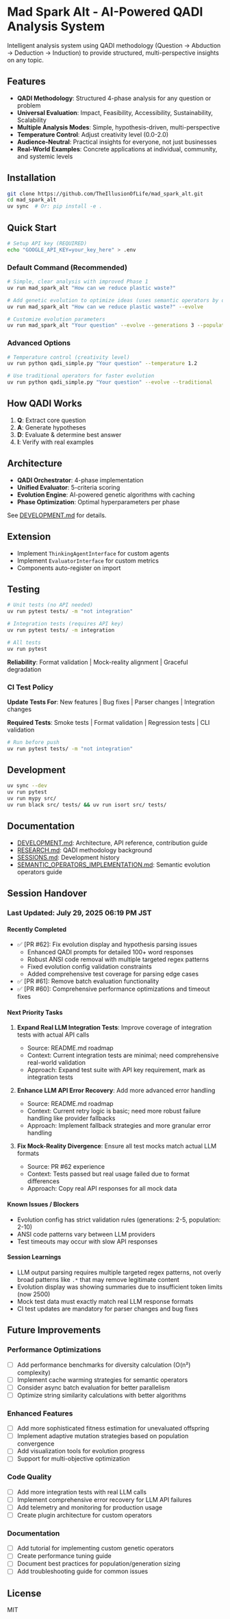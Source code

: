 # Mad Spark Alt - AI-Powered QADI Analysis System

Intelligent analysis system using QADI methodology (Question → Abduction → Deduction → Induction) to provide structured, multi-perspective insights on any topic.

## Features

- **QADI Methodology**: Structured 4-phase analysis for any question or problem
- **Universal Evaluation**: Impact, Feasibility, Accessibility, Sustainability, Scalability
- **Multiple Analysis Modes**: Simple, hypothesis-driven, multi-perspective
- **Temperature Control**: Adjust creativity level (0.0-2.0)
- **Audience-Neutral**: Practical insights for everyone, not just businesses
- **Real-World Examples**: Concrete applications at individual, community, and systemic levels

## Installation

```bash
git clone https://github.com/TheIllusionOfLife/mad_spark_alt.git
cd mad_spark_alt
uv sync  # Or: pip install -e .
```

## Quick Start

```bash
# Setup API key (REQUIRED)
echo "GOOGLE_API_KEY=your_key_here" > .env
```

### Default Command (Recommended)

```bash
# Simple, clear analysis with improved Phase 1
uv run mad_spark_alt "How can we reduce plastic waste?"

# Add genetic evolution to optimize ideas (uses semantic operators by default)
uv run mad_spark_alt "How can we reduce plastic waste?" --evolve

# Customize evolution parameters
uv run mad_spark_alt "Your question" --evolve --generations 3 --population 3
```

### Advanced Options

```bash
# Temperature control (creativity level)
uv run python qadi_simple.py "Your question" --temperature 1.2

# Use traditional operators for faster evolution
uv run python qadi_simple.py "Your question" --evolve --traditional
```

## How QADI Works

1. **Q**: Extract core question
2. **A**: Generate hypotheses
3. **D**: Evaluate & determine best answer
4. **I**: Verify with real examples

## Architecture

- **QADI Orchestrator**: 4-phase implementation
- **Unified Evaluator**: 5-criteria scoring
- **Evolution Engine**: AI-powered genetic algorithms with caching
- **Phase Optimization**: Optimal hyperparameters per phase

See [DEVELOPMENT.md](DEVELOPMENT.md) for details.

## Extension

- Implement `ThinkingAgentInterface` for custom agents
- Implement `EvaluatorInterface` for custom metrics
- Components auto-register on import

## Testing

```bash
# Unit tests (no API needed)
uv run pytest tests/ -m "not integration"

# Integration tests (requires API key)
uv run pytest tests/ -m integration

# All tests
uv run pytest
```

**Reliability**: Format validation | Mock-reality alignment | Graceful degradation

### CI Test Policy

**Update Tests For**: New features | Bug fixes | Parser changes | Integration changes

**Required Tests**: Smoke tests | Format validation | Regression tests | CLI validation

```bash
# Run before push
uv run pytest tests/ -m "not integration"
```

## Development

```bash
uv sync --dev
uv run pytest
uv run mypy src/
uv run black src/ tests/ && uv run isort src/ tests/
```


## Documentation

- [DEVELOPMENT.md](DEVELOPMENT.md): Architecture, API reference, contribution guide
- [RESEARCH.md](RESEARCH.md): QADI methodology background
- [SESSIONS.md](SESSIONS.md): Development history
- [SEMANTIC_OPERATORS_IMPLEMENTATION.md](SEMANTIC_OPERATORS_IMPLEMENTATION.md): Semantic evolution operators guide

## Session Handover

### Last Updated: July 29, 2025 06:19 PM JST

#### Recently Completed
- ✅ [PR #62]: Fix evolution display and hypothesis parsing issues
  - Enhanced QADI prompts for detailed 100+ word responses
  - Robust ANSI code removal with multiple targeted regex patterns
  - Fixed evolution config validation constraints
  - Added comprehensive test coverage for parsing edge cases
- ✅ [PR #61]: Remove batch evaluation functionality
- ✅ [PR #60]: Comprehensive performance optimizations and timeout fixes

#### Next Priority Tasks
1. **Expand Real LLM Integration Tests**: Improve coverage of integration tests with actual API calls
   - Source: README.md roadmap
   - Context: Current integration tests are minimal; need comprehensive real-world validation
   - Approach: Expand test suite with API key requirement, mark as integration tests
   
2. **Enhance LLM API Error Recovery**: Add more advanced error handling
   - Source: README.md roadmap
   - Context: Current retry logic is basic; need more robust failure handling like provider fallbacks
   - Approach: Implement fallback strategies and more granular error handling

3. **Fix Mock-Reality Divergence**: Ensure all test mocks match actual LLM formats
   - Source: PR #62 experience
   - Context: Tests passed but real usage failed due to format differences
   - Approach: Copy real API responses for all mock data

#### Known Issues / Blockers
- Evolution config has strict validation rules (generations: 2-5, population: 2-10)
- ANSI code patterns vary between LLM providers
- Test timeouts may occur with slow API responses

#### Session Learnings
- LLM output parsing requires multiple targeted regex patterns, not overly broad patterns like `.*` that may remove legitimate content
- Evolution display was showing summaries due to insufficient token limits (now 2500)
- Mock test data must exactly match real LLM response formats
- CI test updates are mandatory for parser changes and bug fixes

## Future Improvements

### Performance Optimizations
- [ ] Add performance benchmarks for diversity calculation (O(n²) complexity)
- [ ] Implement cache warming strategies for semantic operators
- [ ] Consider async batch evaluation for better parallelism
- [ ] Optimize string similarity calculations with better algorithms

### Enhanced Features
- [ ] Add more sophisticated fitness estimation for unevaluated offspring
- [ ] Implement adaptive mutation strategies based on population convergence
- [ ] Add visualization tools for evolution progress
- [ ] Support for multi-objective optimization

### Code Quality
- [ ] Add more integration tests with real LLM calls
- [ ] Implement comprehensive error recovery for LLM API failures
- [ ] Add telemetry and monitoring for production usage
- [ ] Create plugin architecture for custom operators

### Documentation
- [ ] Add tutorial for implementing custom genetic operators
- [ ] Create performance tuning guide
- [ ] Document best practices for population/generation sizing
- [ ] Add troubleshooting guide for common issues

## License

MIT
